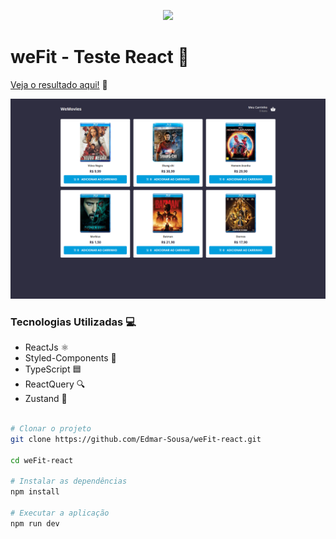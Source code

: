 <p align="center">
   <img src="https://user-images.githubusercontent.com/54115624/216507723-680f5174-9963-4b6f-b860-605d751aa02f.png" width="400">
 </p>
 
 # weFit - Teste React :running:


[Veja o resultado aqui!](https://we-fit-react-nine.vercel.app/) :link:

![preview](https://github.com/Edmar-Sousa/weFit-react/blob/master/preview.png)

### Tecnologias Utilizadas :computer:

-   ReactJs ⚛️
-   Styled-Components 💅
-   TypeScript 🟦
-   ReactQuery 🔍
-   Zustand 🦋

```bash

# Clonar o projeto
git clone https://github.com/Edmar-Sousa/weFit-react.git

cd weFit-react

# Instalar as dependências
npm install

# Executar a aplicação
npm run dev

```
